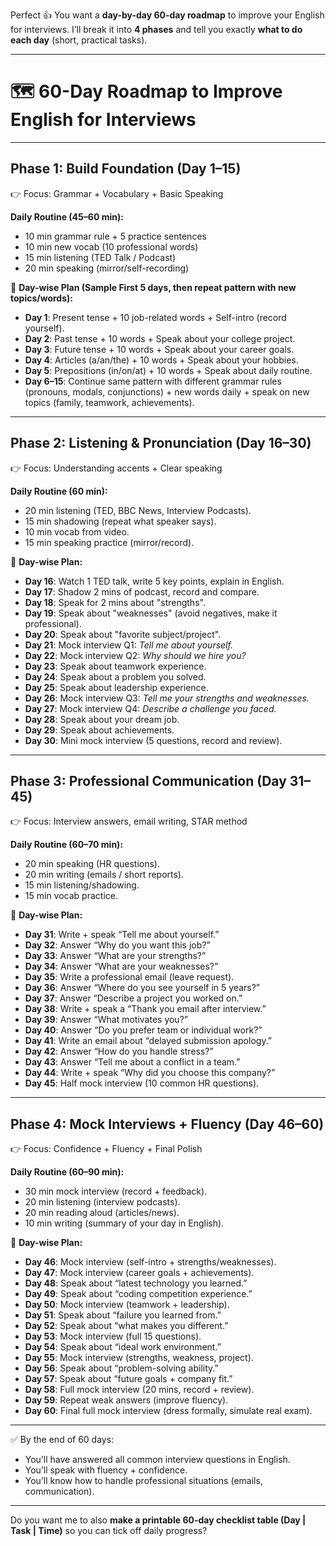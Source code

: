 Perfect 👍 You want a **day-by-day 60-day roadmap** to improve your English for interviews. I’ll break it into **4 phases** and tell you exactly **what to do each day** (short, practical tasks).

---

# 🗺️ 60-Day Roadmap to Improve English for Interviews

---

## **Phase 1: Build Foundation (Day 1–15)**

👉 Focus: Grammar + Vocabulary + Basic Speaking

**Daily Routine (45–60 min):**

* 10 min grammar rule + 5 practice sentences
* 10 min new vocab (10 professional words)
* 15 min listening (TED Talk / Podcast)
* 20 min speaking (mirror/self-recording)

📅 **Day-wise Plan (Sample First 5 days, then repeat pattern with new topics/words):**

* **Day 1**: Present tense + 10 job-related words + Self-intro (record yourself).
* **Day 2**: Past tense + 10 words + Speak about your college project.
* **Day 3**: Future tense + 10 words + Speak about your career goals.
* **Day 4**: Articles (a/an/the) + 10 words + Speak about your hobbies.
* **Day 5**: Prepositions (in/on/at) + 10 words + Speak about daily routine.
* **Day 6–15**: Continue same pattern with different grammar rules (pronouns, modals, conjunctions) + new words daily + speak on new topics (family, teamwork, achievements).

---

## **Phase 2: Listening & Pronunciation (Day 16–30)**

👉 Focus: Understanding accents + Clear speaking

**Daily Routine (60 min):**

* 20 min listening (TED, BBC News, Interview Podcasts).
* 15 min shadowing (repeat what speaker says).
* 10 min vocab from video.
* 15 min speaking practice (mirror/record).

📅 **Day-wise Plan:**

* **Day 16**: Watch 1 TED talk, write 5 key points, explain in English.
* **Day 17**: Shadow 2 mins of podcast, record and compare.
* **Day 18**: Speak for 2 mins about "strengths".
* **Day 19**: Speak about "weaknesses" (avoid negatives, make it professional).
* **Day 20**: Speak about "favorite subject/project".
* **Day 21**: Mock interview Q1: *Tell me about yourself.*
* **Day 22**: Mock interview Q2: *Why should we hire you?*
* **Day 23**: Speak about teamwork experience.
* **Day 24**: Speak about a problem you solved.
* **Day 25**: Speak about leadership experience.
* **Day 26**: Mock interview Q3: *Tell me your strengths and weaknesses.*
* **Day 27**: Mock interview Q4: *Describe a challenge you faced.*
* **Day 28**: Speak about your dream job.
* **Day 29**: Speak about achievements.
* **Day 30**: Mini mock interview (5 questions, record and review).

---

## **Phase 3: Professional Communication (Day 31–45)**

👉 Focus: Interview answers, email writing, STAR method

**Daily Routine (60–70 min):**

* 20 min speaking (HR questions).
* 20 min writing (emails / short reports).
* 15 min listening/shadowing.
* 15 min vocab practice.

📅 **Day-wise Plan:**

* **Day 31**: Write + speak “Tell me about yourself.”
* **Day 32**: Answer “Why do you want this job?”
* **Day 33**: Answer “What are your strengths?”
* **Day 34**: Answer “What are your weaknesses?”
* **Day 35**: Write a professional email (leave request).
* **Day 36**: Answer “Where do you see yourself in 5 years?”
* **Day 37**: Answer “Describe a project you worked on.”
* **Day 38**: Write + speak a “Thank you email after interview.”
* **Day 39**: Answer “What motivates you?”
* **Day 40**: Answer “Do you prefer team or individual work?”
* **Day 41**: Write an email about “delayed submission apology.”
* **Day 42**: Answer “How do you handle stress?”
* **Day 43**: Answer “Tell me about a conflict in a team.”
* **Day 44**: Write + speak “Why did you choose this company?”
* **Day 45**: Half mock interview (10 common HR questions).

---

## **Phase 4: Mock Interviews + Fluency (Day 46–60)**

👉 Focus: Confidence + Fluency + Final Polish

**Daily Routine (60–90 min):**

* 30 min mock interview (record + feedback).
* 20 min listening (interview podcasts).
* 20 min reading aloud (articles/news).
* 10 min writing (summary of your day in English).

📅 **Day-wise Plan:**

* **Day 46**: Mock interview (self-intro + strengths/weaknesses).
* **Day 47**: Mock interview (career goals + achievements).
* **Day 48**: Speak about “latest technology you learned.”
* **Day 49**: Speak about “coding competition experience.”
* **Day 50**: Mock interview (teamwork + leadership).
* **Day 51**: Speak about “failure you learned from.”
* **Day 52**: Speak about “what makes you different.”
* **Day 53**: Mock interview (full 15 questions).
* **Day 54**: Speak about “ideal work environment.”
* **Day 55**: Mock interview (strengths, weakness, project).
* **Day 56**: Speak about “problem-solving ability.”
* **Day 57**: Speak about “future goals + company fit.”
* **Day 58**: Full mock interview (20 mins, record + review).
* **Day 59**: Repeat weak answers (improve fluency).
* **Day 60**: Final full mock interview (dress formally, simulate real exam).

---

✅ By the end of 60 days:

* You’ll have answered all common interview questions in English.
* You’ll speak with fluency + confidence.
* You’ll know how to handle professional situations (emails, communication).

---

Do you want me to also **make a printable 60-day checklist table (Day | Task | Time)** so you can tick off daily progress?
